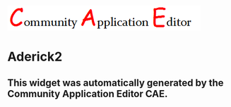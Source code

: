 ![CAE](https://github.com/patricia-cae/frontendComponent-129/blob/gh-pages/img/logo.png)  

Aderick2
===================


This widget was automatically generated by the Community Application Editor CAE.  
---------------
